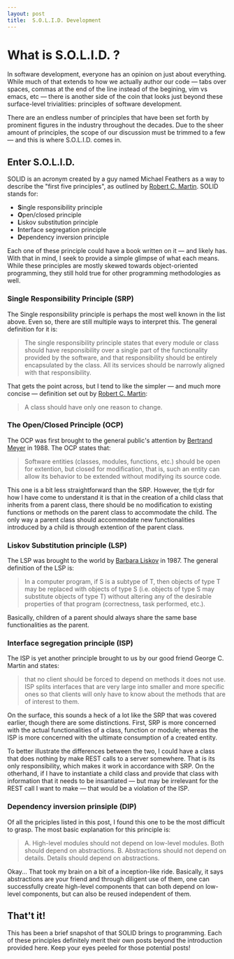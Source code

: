 ```yaml
---
layout: post
title:  S.O.L.I.D. Development
---
```


# What is S.O.L.I.D. ?

In software development, everyone has an opinion on just about everything. While much of that extends to how we actually author our code — tabs over spaces, commas at the end of the line instead of the begining, vim vs emacs, etc — there is another side of the coin that looks just beyond these surface-level trivialities: principles of software development. 

There are an endless number of principles that have been set forth by prominent figures in the industry throughout the decades. Due to the sheer amount of principles, the scope of our discussion must be trimmed to a few — and this is where S.O.L.I.D. comes in.

## Enter S.O.L.I.D.

SOLID is an acronym created by a guy named Michael Feathers as a way to describe the "first five principles", as outlined by [Robert C. Martin](https://en.wikipedia.org/wiki/Robert_Cecil_Martin). SOLID stands for:

  + **S**ingle responsibility principle
  + **O**pen/closed principle
  + **L**iskov substitution principle
  + **I**nterface segregation principle
  + **D**ependency inversion principle
  
Each one of these principle could have a book written on it — and likely has. With that in mind, I seek to provide a simple glimpse of what each means. While these principles are mostly skewed towards object-oriented programming, they still hold true for other programming methodologies as well.

### Single Responsibility Principle (SRP)

The Single responsibility principle is perhaps the most well known in the list above. Even so, there are still multiple ways to interpret this. The general definition for it is:

> The single responsibility principle states that every module or class should have responsibility over a single part of the functionality provided by the software, and that responsibility should be entirely encapsulated by the class. All its services should be narrowly aligned with that responsibility.

That gets the point across, but I tend to like the simpler — and much more concise — definition set out by [Robert C. Martin](https://en.wikipedia.org/wiki/Robert_Cecil_Martin):

> A class should have only one reason to change.	

### The Open/Closed Principle (OCP)

The OCP was first brought to the general public's attention by [Bertrand Meyer](https://en.wikipedia.org/wiki/Bertrand_Meyer) in 1988. The OCP states that:

> Software entities (classes, modules, functions, etc.) should be open for extention, but closed for modification, that is, such an entity can allow its behavior to be extended without modifying its source code.

This one is a bit less straightforward than the SRP. However, the tl;dr for how I have come to understand it is that in the creation of a child class that inherits from a parent class, there should be no modification to existing functions or methods on the parent class to accommodate the child. The only way a parent class should accommodate new functionalities introduced by a child is through extention of the parent class.

### Liskov Substitution principle (LSP)

The LSP was brought to the world by [Barbara Liskov](https://en.wikipedia.org/wiki/Barbara_Liskov) in 1987. The general definition of the LSP is:

>  In a computer program, if S is a subtype of T, then objects of type T may be replaced with objects of type S (i.e. objects of type S may substitute objects of type T) without altering any of the desirable properties of that program (correctness, task performed, etc.).

Basically, children of a parent should always share the same base functionalities as the parent. 

### Interface segregation principle (ISP)

The ISP is yet another principle brought to us by our good friend George C. Martin and states:

> that no client should be forced to depend on methods it does not use. ISP splits interfaces that are very large into smaller and more specific ones so that clients will only have to know about the methods that are of interest to them.

On the surface, this sounds a heck of a lot like the SRP that was covered earlier, though there are some distinctions. First, SRP is more concerned with the actual functionalities of a class, function or module; whereas the ISP is more concerned with the ultimate consumption of a created entity.

To better illustrate the differences between the two, I could have a class that does nothing by make REST calls to a server somewhere. That is its only responsibility, which makes it work in accordance with SRP. On the otherhand, if I have to instantiate a child class and provide that class with information that it needs to be insantiated — but may be irrelevant for the REST call I want to make — that would be a violation of the ISP. 

### Dependency inversion prinsiple (DIP) 

Of all the priciples listed in this post, I found this one to be the most difficult to grasp. The most basic explanation for this principle is:

> A. High-level modules should not depend on low-level modules. Both should depend on abstractions.
> B. Abstractions should not depend on details. Details should depend on abstractions.

Okay... That took my brain on a bit of a inception-like ride. Basically, it says abstractions are your friend and through diligent use of them, one can successfully create high-level components that can both depend on low-level components, but can also be reused independent of them.

## That't it!

This has been a brief snapshot of that SOLID brings to programming. Each of these principles definitely merit their own posts beyond the introduction provided here. Keep your eyes peeled for those potential posts!
